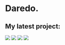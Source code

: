 <h1>
    Daredo.
</h1>
<h2>
    My latest project:
</h2>
<img src="https://media.discordapp.net/attachments/723524063359664128/770896944327032832/Showcase.png">
<img src="https://cdn.discordapp.com/attachments/769929148713926657/769933940546732072/Showcase.png">
<img src="https://cdn.discordapp.com/attachments/769929148713926657/769933940546732072/Showcase.png">
<img src="https://cdn.discordapp.com/attachments/769929148713926657/770190324449804298/Screen_Shot_2020-10-26_at_3.39.59_pm.png">
